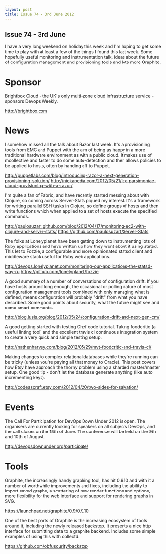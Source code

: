 ```yaml
---
layout: post
title: Issue 74 - 3rd June 2012
---
```


## Issue 74 - 3rd June

I have a very long weekend on holiday this week and I'm hoping to get some time to play with at least a few of the things I found this last week. Some hopefully useful monitoring and instrumentation talk, ideas about the future of configuration management and provisioning tools and lots more Graphite.


Sponsor
======

Brightbox Cloud - the UK's only multi-zone cloud infrastructure service - sponsors Devops Weekly.

http://brightbox.com


News
====

I somehow missed all the talk about Razor last week. It's a provisioning tools from EMC and Puppet with the aim of being as happy in a more traditional hardware environment as with a public cloud. It makes use of mcollective and faster to do some auto-detection and then allows policies to be applied to hosts, often by handing off to Puppet.

http://puppetlabs.com/blog/introducing-razor-a-next-generation-provisioning-solution/
http://nickapedia.com/2012/05/21/lex-parsimoniae-cloud-provisioning-with-a-razor/


I'm quite a fan of Fabric, and have recently started messing about with Clojure, so coming across Server-Stats piqued my interest. It's a framework for writing parallel SSH tasks in Clojure, so define groups of hosts and then write functions which when applied to a set of hosts execute the specified commands.

http://paulosuzart.github.com/blog/2012/04/17/monitoring-ec2-with-clojure-and-server-stats/
https://github.com/paulosuzart/Server-Stats


The folks at Lonelyplanet have been getting down to instrumenting lots of Ruby applications and have written up how they went about it using statsd. This let to Fozzie, a configurable and more opinionated statsd client and middleware stack useful for Ruby web applications.

http://devops.lonelyplanet.com/monitoring-our-applications-the-statsd-way-ru
https://github.com/lonelyplanet/fozzie


A good summary of a number of conversations of configuration drift. If you have hosts around long enough, the occasional or polling nature of most configuration management tools combined with only managing what is defined, means configuration will probably "drift" from what you have described. Some good points about security, what the future might see and some smart comments.

http://blog.lusis.org/blog/2012/05/24/configuration-drift-and-next-gen-cm/


A good getting started with testing Chef code tutorial. Taking foodcritic (a useful linting tool) and the excellent travis ci continuous integration system to create a very quick and simple testing setup.

http://nathenharvey.com/blog/2012/05/29/mvt-foodcritic-and-travis-ci/


Making changes to complex relational databases while they're running can be tricky (unless you're paying all that money to Oracle). This post covers how Etsy have approach the thorny problem using a sharded master/master setup. One good tip - don't let the database generate anything (like auto incrementing keys).

http://codeascraft.etsy.com/2012/04/20/two-sides-for-salvation/


Events
=====

The Call For Participation for DevOps Down Under 2012 is open. The organisers are currently looking for speakers on all subjects DevOps, and the call closes on the 18th of June. The conference will be held on the 9th and 10th of August.

http://devopsdownunder.org/participate/


Tools
====

Graphite, the increasingly handy graphing tool, has hit 0.9.10 and with it a number of worthwhile improvements and fixes, including the ability to import saved graphs, a scattering of new render functions and options, more flexibility for the web interface and support for rendering graphs in SVG.

https://launchpad.net/graphite/0.9/0.9.10


One of the best parts of Graphite is the increasing ecosystem of tools around it, including the newly released backstop. It presents a nice http interface for submitting data to a graphite backend. Includes some simple examples of using this with collectd.

https://github.com/obfuscurity/backstop

